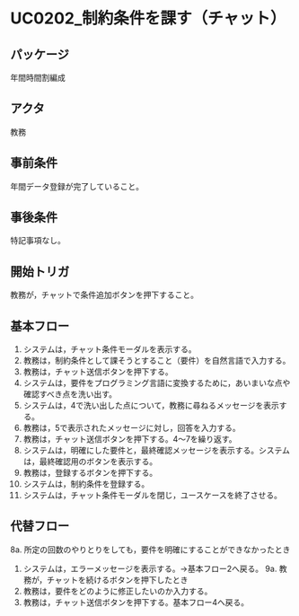 # UC0202_制約条件を課す（チャット）

## パッケージ
年間時間割編成

## アクタ
教務

## 事前条件
年間データ登録が完了していること。

## 事後条件
特記事項なし。

## 開始トリガ
教務が，チャットで条件追加ボタンを押下すること。

## 基本フロー
1. システムは，チャット条件モーダルを表示する。
2. 教務は，制約条件として課そうとすること（要件）を自然言語で入力する。
3. 教務は，チャット送信ボタンを押下する。
4. システムは，要件をプログラミング言語に変換するために，あいまいな点や確認すべき点を洗い出す。
5. システムは，4で洗い出した点について，教務に尋ねるメッセージを表示する。
6. 教務は，5で表示されたメッセージに対し，回答を入力する。
7. 教務は，チャット送信ボタンを押下する。4〜7を繰り返す。
8. システムは，明確にした要件と，最終確認メッセージを表示する。システムは，最終確認用のボタンを表示する。
9. 教務は，登録するボタンを押下する。
10. システムは，制約条件を登録する。
11. システムは，チャット条件モーダルを閉じ，ユースケースを終了させる。

## 代替フロー
8a. 所定の回数のやりとりをしても，要件を明確にすることができなかったとき
1. システムは，エラーメッセージを表示する。→基本フロー2へ戻る。
9a. 教務が，チャットを続けるボタンを押下したとき
1. 教務は，要件をどのように修正したいのか入力する。
2. 教務は，チャット送信ボタンを押下する。基本フロー4へ戻る。